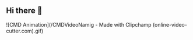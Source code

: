 ## Hi there 👋

![CMD Animation](/CMDVideoNamig - Made with Clipchamp (online-video-cutter.com).gif)
